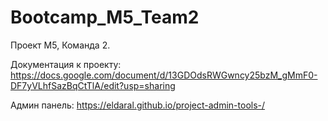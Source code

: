 # Bootcamp_M5_Team2

Проект М5, Команда 2.

Документация к проекту: 
https://docs.google.com/document/d/13GDOdsRWGwncy25bzM_gMmF0-DF7yVLhfSazBqCtTlA/edit?usp=sharing

Админ панель:
https://eldaral.github.io/project-admin-tools-/

